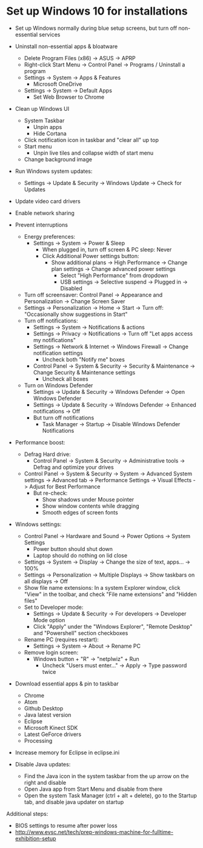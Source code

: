 # Set up Windows 10 for installations

* Set up Windows normally during blue setup screens, but turn off non-essential services

* Uninstall non-essential apps & bloatware
  * Delete Program Files (x86) -> ASUS -> APRP
  * Right-click Start Menu -> Control Panel -> Programs / Uninstall a program
  * Settings -> System -> Apps & Features
    * Microsoft OneDrive
  * Settings -> System -> Default Apps
    * Set Web Browser to Chrome

* Clean up Windows UI
  * System Taskbar
    * Unpin apps
    * Hide Cortana
  * Click notification icon in taskbar and "clear all" up top
  * Start menu
    * Unpin live tiles and collapse width of start menu
  * Change background image

* Run Windows system updates:
  * Settings -> Update & Security -> Windows Update -> Check for Updates

* Update video card drivers

* Enable network sharing

* Prevent interruptions
  * Energy preferences:
    * Settings -> System -> Power & Sleep
      * When plugged in, turn off screen & PC sleep: Never
      * Click Additional Power settings button:
        * Show additional plans -> High Performance -> Change plan settings -> Change advanced power settings
          * Select "High Performance" from dropdown
          * USB settings -> Selective suspend -> Plugged in -> Disabled
  * Turn off screensaver: Control Panel -> Appearance and Personalization -> Change Screen Saver
  * Settings -> Personalization -> Home -> Start -> Turn off: "Occasionally show suggestions in Start"
  * Turn off notifications:
    * Settings -> System -> Notifications & actions
    * Settings -> Privacy -> Notifications -> Turn off "Let apps access my notifications"
    * Settings -> Network & Internet -> Windows Firewall -> Change notification settings
      * Uncheck both "Notify me" boxes
    * Control Panel -> System & Security -> Security & Maintenance -> Change Security & Maintenance settings
      * Uncheck all boxes
  * Turn on Windows Defender
    * Settings -> Update & Security -> Windows Defender -> Open Windows Defender
    * Settings -> Update & Security -> Windows Defender -> Enhanced notifications -> Off
    * But turn off notifications
      * Task Manager -> Startup -> Disable Windows Defender Notifications

* Performance boost:
  * Defrag Hard drive:
    * Control Panel -> System & Security -> Administrative tools -> Defrag and optimize your drives
  * Control Panel -> System & Security -> System -> Advanced System settings -> Advanced tab -> Performance Settings -> Visual Effects -> Adjust for Best Performance
    * But re-check:
      * Show shadows under Mouse pointer
      * Show window contents while dragging
      * Smooth edges of screen fonts

* Windows settings:
  * Control Panel -> Hardware and Sound -> Power Options -> System Settings
    * Power button should shut down
    * Laptop should do nothing on lid close
  * Settings -> System -> Display -> Change the size of text, apps... -> 100%
  * Settings -> Personalization -> Multiple Displays -> Show taskbars on all displays -> Off
  * Show file name extensions: In a system Explorer window, click "View" in the toolbar, and check "File name extensions" and "Hidden files"
  * Set to Developer mode:
    * Settings -> Update & Security -> For developers -> Developer Mode option
    * Click "Apply" under the "Windows Explorer", "Remote Desktop" and "Powershell" section checkboxes
  * Rename PC (requires restart):
    * Settings -> System -> About -> Rename PC
  * Remove login screen:
    * Windows button + "R" -> "netplwiz" + Run
      * Uncheck "Users must enter..." -> Apply -> Type password twice

* Download essential apps & pin to taskbar
  * Chrome
  * Atom
  * Github Desktop
  * Java latest version
  * Eclipse
  * Microsoft Kinect SDK
  * Latest GeForce drivers
  * Processing

* Increase memory for Eclipse in eclipse.ini

* Disable Java updates:
  * Find the Java icon in the system taskbar from the up arrow on the right and disable
  * Open Java app from Start Menu and disable from there
  * Open the system Task Manager (ctrl + alt + delete), go to the Startup tab, and disable java updater on startup

Additional steps:
* BIOS settings to resume after power loss
* http://www.evsc.net/tech/prep-windows-machine-for-fulltime-exhibition-setup
